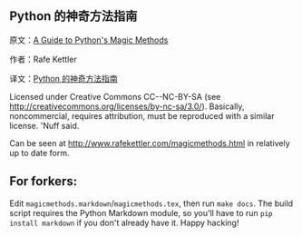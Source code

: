 ## Python 的神奇方法指南


原文：[A Guide to Python's Magic Methods](http://www.rafekettler.com/magicmethods.html)

作者：Rafe Kettler

译文：[Python 的神奇方法指南](http://article.yeeyan.org/view/311527/287706)

Licensed under Creative Commons CC--NC-BY-SA (see http://creativecommons.org/licenses/by-nc-sa/3.0/). Basically, noncommercial, requires attribution, must be reproduced with a similar license. 'Nuff said.

Can be seen at http://www.rafekettler.com/magicmethods.html in relatively up to date form.

## For forkers: ##
Edit `magicmethods.markdown`/`magicmethods.tex`, then run `make docs`. The build script requires the Python Markdown module, so you'll have to run `pip install markdown` if you don't already have it. Happy hacking!
